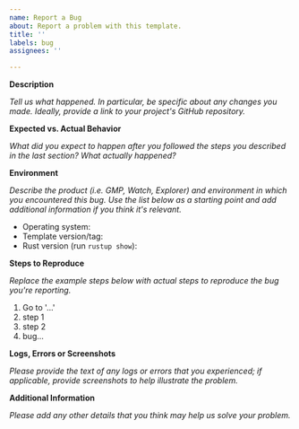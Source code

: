 ```yaml
---
name: Report a Bug
about: Report a problem with this template.
title: ''
labels: bug
assignees: ''

---
```


**Description**

_Tell us what happened. In particular, be specific about any changes you made. Ideally, provide a link to your project's GitHub repository._

**Expected vs. Actual Behavior**

_What did you expect to happen after you followed the steps you described in the last section? What actually happened?_

**Environment**

_Describe the product (i.e. GMP, Watch, Explorer) and environment in which you encountered this bug. Use the list below as a starting point and add additional information if you think it's relevant._

- Operating system:
- Template version/tag:
- Rust version (run `rustup show`):

**Steps to Reproduce**

_Replace the example steps below with actual steps to reproduce the bug you're reporting._

1. Go to '...'
2. step 1
3. step 2
4. bug...


**Logs, Errors or Screenshots**

_Please provide the text of any logs or errors that you experienced; if
applicable, provide screenshots to help illustrate the problem._

**Additional Information**

_Please add any other details that you think may help us solve your problem._